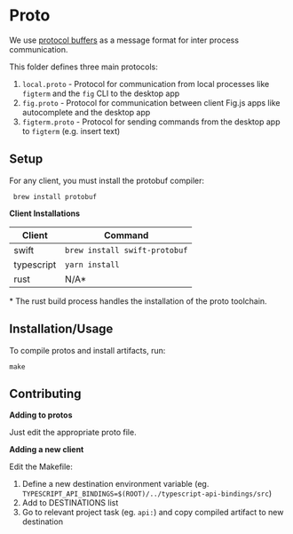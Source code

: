 # Proto

We use [protocol buffers](https://developers.google.com/protocol-buffers/) as a message format for inter process communication.

This folder defines three main protocols:

1. `local.proto` - Protocol for communication from local processes like
`figterm` and the `fig` CLI to the desktop app
2. `fig.proto` - Protocol for communication between client Fig.js apps
like autocomplete and the desktop app
2. `figterm.proto` - Protocol for sending commands from the desktop app to `figterm` (e.g. insert text)

## Setup

For any client, you must install the protobuf compiler:
```
 brew install protobuf
```

**Client Installations**

|Client|Command|
|---|---|
|swift|`brew install swift-protobuf`|
|typescript|`yarn install`|
|rust|N/A*|

\* The rust build process handles the installation of the proto toolchain.

## Installation/Usage

To compile protos and install artifacts, run:
```
make
```

## Contributing

**Adding to protos**

Just edit the appropriate proto file.

**Adding a new client**

Edit the Makefile:

1. Define a new destination environment variable (eg. `TYPESCRIPT_API_BINDINGS=$(ROOT)/../typescript-api-bindings/src`)
2. Add to DESTINATIONS list
3. Go to relevant project task (eg. `api:`) and copy compiled artifact to new destination

